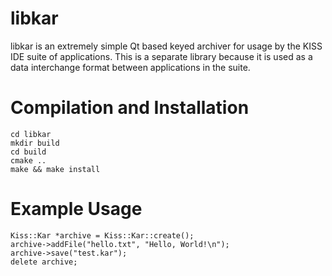 libkar
======

libkar is an extremely simple Qt based keyed archiver for usage by the KISS IDE suite of applications. This is a separate
library because it is used as a data interchange format between applications in the suite.

Compilation and Installation
============================

	cd libkar
	mkdir build
	cd build
	cmake ..
	make && make install

Example Usage
=============

	Kiss::Kar *archive = Kiss::Kar::create();
	archive->addFile("hello.txt", "Hello, World!\n");
	archive->save("test.kar");
	delete archive;